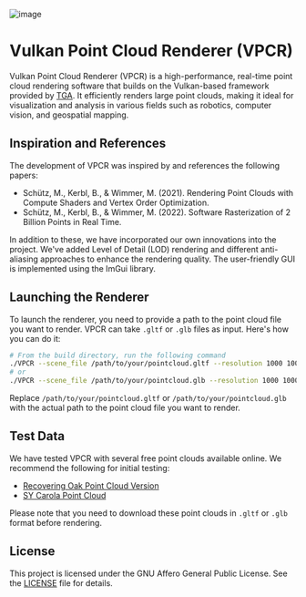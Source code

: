 ![image](https://github.com/chrylt/VPCR/assets/40664049/599784b8-4d95-418a-8b36-2bff246cab0c)

# Vulkan Point Cloud Renderer (VPCR)

Vulkan Point Cloud Renderer (VPCR) is a high-performance, real-time point cloud rendering software that builds on the Vulkan-based framework provided by [TGA](https://github.com/Estard/TGA). It efficiently renders large point clouds, making it ideal for visualization and analysis in various fields such as robotics, computer vision, and geospatial mapping.

## Inspiration and References

The development of VPCR was inspired by and references the following papers:

- Schütz, M., Kerbl, B., & Wimmer, M. (2021). Rendering Point Clouds with Compute Shaders and Vertex Order Optimization.
- Schütz, M., Kerbl, B., & Wimmer, M. (2022). Software Rasterization of 2 Billion Points in Real Time.

In addition to these, we have incorporated our own innovations into the project. We've added Level of Detail (LOD) rendering and different anti-aliasing approaches to enhance the rendering quality. The user-friendly GUI is implemented using the ImGui library.

## Launching the Renderer

To launch the renderer, you need to provide a path to the point cloud file you want to render. VPCR can take `.gltf` or `.glb` files as input. Here's how you can do it:

```bash
# From the build directory, run the following command
./VPCR --scene_file /path/to/your/pointcloud.gltf --resolution 1000 1000
# or
./VPCR --scene_file /path/to/your/pointcloud.glb --resolution 1000 1000
```

Replace `/path/to/your/pointcloud.gltf` or `/path/to/your/pointcloud.glb` with the actual path to the point cloud file you want to render.

## Test Data

We have tested VPCR with several free point clouds available online. We recommend the following for initial testing:

- [Recovering Oak Point Cloud Version](https://sketchfab.com/3d-models/recovering-oak-point-cloud-version-f6dd3f2b081b483bb3f40b6b931016fd)
- [SY Carola Point Cloud](https://sketchfab.com/3d-models/sy-carola-point-cloud-17bd8188447b48baab75125b9ad20788)

Please note that you need to download these point clouds in `.gltf` or `.glb` format before rendering.

## License

This project is licensed under the GNU Affero General Public License. See the [LICENSE](LICENSE) file for details.
